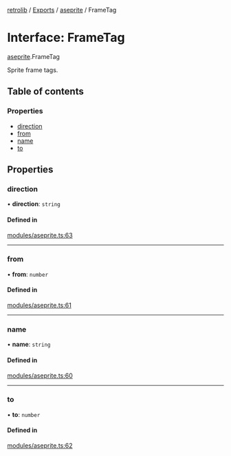 [retrolib](../README.md) / [Exports](../modules.md) / [aseprite](../modules/aseprite.md) / FrameTag

# Interface: FrameTag

[aseprite](../modules/aseprite.md).FrameTag

Sprite frame tags.

## Table of contents

### Properties

- [direction](aseprite.FrameTag.md#direction)
- [from](aseprite.FrameTag.md#from)
- [name](aseprite.FrameTag.md#name)
- [to](aseprite.FrameTag.md#to)

## Properties

### direction

• **direction**: `string`

#### Defined in

[modules/aseprite.ts:63](https://github.com/philbgarner/retrolib/blob/42a7774/src/modules/aseprite.ts#L63)

___

### from

• **from**: `number`

#### Defined in

[modules/aseprite.ts:61](https://github.com/philbgarner/retrolib/blob/42a7774/src/modules/aseprite.ts#L61)

___

### name

• **name**: `string`

#### Defined in

[modules/aseprite.ts:60](https://github.com/philbgarner/retrolib/blob/42a7774/src/modules/aseprite.ts#L60)

___

### to

• **to**: `number`

#### Defined in

[modules/aseprite.ts:62](https://github.com/philbgarner/retrolib/blob/42a7774/src/modules/aseprite.ts#L62)
